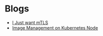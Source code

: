 # Blogs
- [I Just want mTLS](https://blog.howardjohn.info/posts/mtls-kubernetes/)
- [Image Management on Kubernetes Node](https://medium.com/@rifewang/image-management-on-kubernetes-node-18649e16bc26)